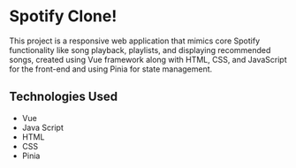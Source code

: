 # Spotify Clone!
This project is a responsive web application that mimics core Spotify functionality like song playback, playlists, and displaying recommended songs, created using Vue framework along with HTML, CSS, and JavaScript for the front-end and using Pinia for state management.

## Technologies Used
* Vue
* Java Script
* HTML
* CSS
* Pinia
